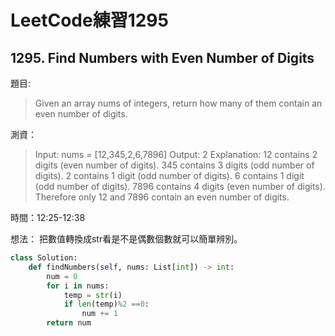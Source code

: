 # LeetCode練習1295
## 1295. Find Numbers with Even Number of Digits

題目:
>Given an array nums of integers, return how many of them contain an even number of digits.
>
測資：
>Input: nums = [12,345,2,6,7896]
Output: 2
Explanation: 
12 contains 2 digits (even number of digits). 
345 contains 3 digits (odd number of digits). 
2 contains 1 digit (odd number of digits). 
6 contains 1 digit (odd number of digits). 
7896 contains 4 digits (even number of digits). 
Therefore only 12 and 7896 contain an even number of digits.


時間：12:25-12:38

想法：
把數值轉換成str看是不是偶數個數就可以簡單辨別。

```python
class Solution:
    def findNumbers(self, nums: List[int]) -> int:
        num = 0
        for i in nums:
            temp = str(i)
            if len(temp)%2 ==0:
                num += 1
        return num

```